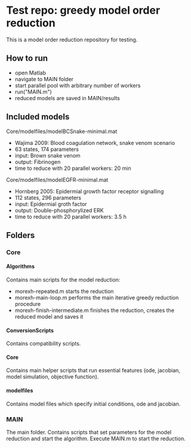 # Test repo: greedy model order reduction

This is a model order reduction repository for testing.

## How to run

 - open Matlab
 - navigate to MAIN folder
 - start parallel pool with arbitrary number of workers
 - run("MAIN.m")
 - reduced models are saved in MAIN/results

## Included models

Core/modelfiles/modelBCSnake-minimal.mat
 - Wajima 2009: Blood coagulation network, snake venom scenario
 - 63 states, 174 parameters
 - input: Brown snake venom
 - output: Fibrinogen
 - time to reduce with 20 parallel workers: 20 min

Core/modelfiles/modelEGFR-minimal.mat
 - Hornberg 2005: Epidermial growth factor receptor signalling
 - 112 states, 296 parameters
 - input: Epidermial groth factor
 - output: Double-phosphorylized ERK
 - time to reduce with 20 parallel workers: 3.5 h

## Folders

### Core

#### Algorithms

Contains main scripts for the model reduction:
 - morexh-repeated.m starts the reduction
 - morexh-main-loop.m performs the main iterative greedy reduction procedure
 - morexh-finish-intermediate.m finishes the reduction, creates the reduced model and saves it

#### ConversionScripts

Contains compatibility scripts.

#### Core

Contains main helper scripts that run essential features (ode, jacobian, model simulation, objective function).

#### modelfiles

Contains model files which specify initial conditions, ode and jacobian.

### MAIN

The main folder. Contains scripts that set parameters for the model reduction and start the algorithm. Execute MAIN.m to start the reduction.